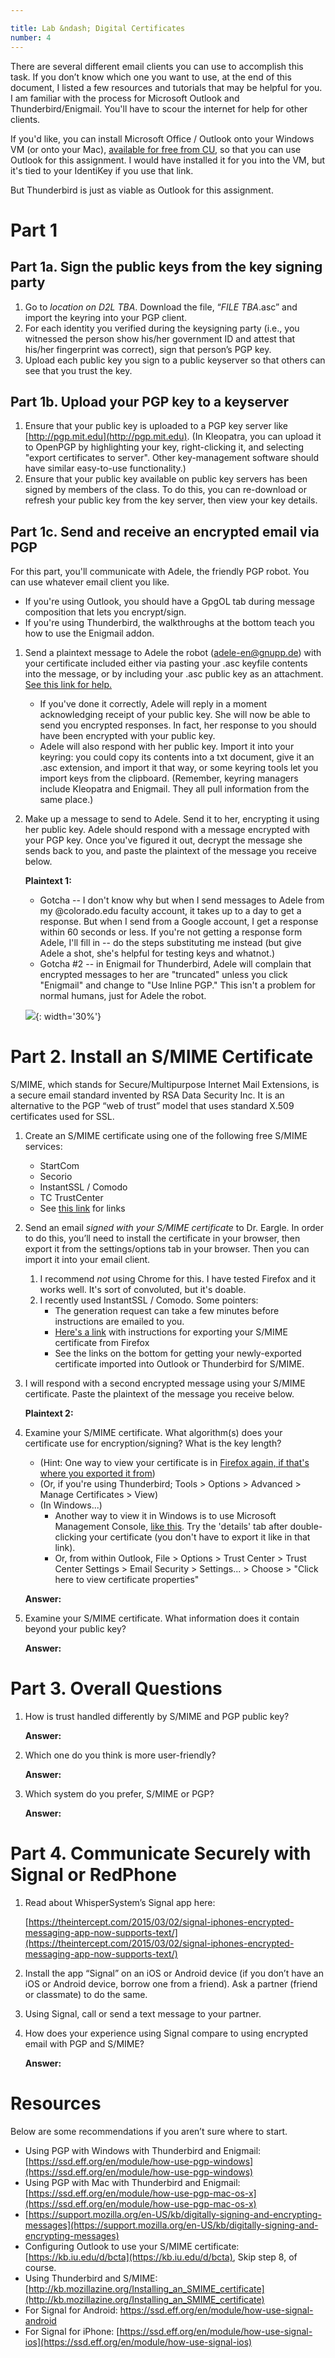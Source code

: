 ```yaml
---

title: Lab &ndash; Digital Certificates
number: 4
---
```


There are several different email clients you can use to accomplish this task. If you don’t know which one you want to use, at the end of this document, I listed a few resources and tutorials that may be helpful for you. I am familiar with the process for Microsoft Outlook and Thunderbird/Enigmail. You'll have to scour the internet for help for other clients.

<div class='alert alert-info'>

<p>If you'd like, you can install Microsoft Office / Outlook onto your Windows VM (or onto your Mac), <a href='https://oit.colorado.edu/services/messaging-collaboration/microsoft-office-365/help/proplus'>available for free from CU</a>, so that you can use Outlook for this assignment. I would have installed it for you into the VM, but it's tied to your IdentiKey if you use that link.</p>

<p>But Thunderbird is just as viable as Outlook for this assignment.</p></div>

# Part 1

## Part 1a. Sign the public keys from the key signing party

1.	Go to *location on D2L TBA*. Download the file, “*FILE TBA*.asc” and import the keyring into your PGP client.
2.	For each identity you verified during the keysigning party (i.e., you witnessed the person show his/her government ID and attest that his/her fingerprint was correct), sign that person’s PGP key.
3.	Upload each public key you sign to a public keyserver so that others can see that you trust the key.

## Part 1b. Upload your PGP key to a keyserver

1.	Ensure that your public key is uploaded to a PGP key server like [http://pgp.mit.edu](http://pgp.mit.edu).  (In Kleopatra, you can upload it to OpenPGP by highlighting your key, right-clicking it, and selecting "export certificates to server". Other key-management software should have similar easy-to-use functionality.)
2.	Ensure that your public key available on public key servers has been signed by members of the class. To do this, you can re-download or refresh your public key from the key server, then view your key details.

## Part 1c. Send and receive an encrypted email via PGP
	
For this part, you'll communicate with Adele, the friendly PGP robot. You can use whatever email client you like.
* If you're using Outlook, you should have a GpgOL tab during message composition that lets you encrypt/sign.
* If you're using Thunderbird, the walkthroughs at the bottom teach you how to use the Enigmail addon.

1.  Send a plaintext message to Adele the robot (adele-en@gnupp.de) with your certificate included either via pasting your .asc keyfile contents into the message, or by including your .asc public key as an attachment. [See this link for help.](https://www.gpg4win.org/doc/en/gpg4win-compendium_13.html#sec_publishPerEmail)
	* If you've done it correctly, Adele will reply in a moment acknowledging receipt of your public key. She will now be able to send you encrypted responses. In fact, her response to you should have been encrypted with your public key.
	* 	Adele will also respond with her public key. Import it into your keyring: you could copy its contents into a txt document, 
		give it an .asc extension, and import it that way, or some keyring tools let you import keys from the clipboard. (Remember, keyring managers include Kleopatra and Enigmail. They all pull information from the same place.)

1.	Make up a message to send to Adele. Send it to her, encrypting it using her public key. Adele should respond with a message encrypted with your PGP key. Once you've figured it out, decrypt the message she sends back to you, and paste the plaintext of the message you receive below.
    
	**Plaintext 1:** 
	
	* 	Gotcha -- I don't know why but when I send messages to Adele from my @colorado.edu faculty account, it takes up to a day to get a response. But when I send from a Google account, I get a response within 60 seconds or less. 
		If you're not getting a response form Adele, I'll fill in -- do the steps substituting me instead (but give Adele a shot, she's helpful for testing keys and whatnot.)
	* 	Gotcha #2 -- in Enigmail for Thunderbird, Adele will complain that encrypted messages to her are "truncated" unless you click "Enigmail" and change to "Use Inline PGP." This isn't a problem for normal humans, just for Adele the robot.
	
	
	![](../images/lab_cert_1.png){: width='30%'}	
	
    
# Part 2. Install an S/MIME Certificate

S/MIME, which stands for Secure/Multipurpose Internet Mail Extensions, is a secure email standard invented by RSA Data Security Inc. It is an alternative to the PGP “web of trust” model that uses standard X.509 certificates used for SSL.

1.	Create an S/MIME certificate using one of the following free S/MIME services:
    * 	StartCom
    * 	Secorio
    * 	InstantSSL / Comodo
    * 	TC TrustCenter
	* 	See [this link](http://kb.mozillazine.org/Getting_an_SMIME_certificate) for links
	
2.	Send an email *signed with your S/MIME certificate* to Dr. Eargle. In order to do this, you’ll need to install the certificate in your browser, then export it from the settings/options tab in your browser. Then you can import it into your email client.
	1. I recommend _not_ using Chrome for this. I have tested Firefox and it works well. It's sort of convoluted, but it's doable.
	2. I recently used InstantSSL / Comodo. Some pointers:
		* The generation request can take a few minutes before instructions are emailed to you.
		* [Here's a link](https://posteo.de/en/help/exporting-an-smime-certificate-firefox) with instructions for exporting your S/MIME certificate from Firefox
		* See the links on the bottom for getting your newly-exported certificate imported into Outlook or Thunderbird for S/MIME.

3.	I will respond with a second encrypted message using your S/MIME certificate. Paste the plaintext of the message you receive below.

    **Plaintext 2:**

4.	Examine your S/MIME certificate. What algorithm(s) does your certificate use for encryption/signing? What is the key length? 
	* (Hint: One way to view your certificate is in [Firefox again, if that's where you exported it from](https://posteo.de/en/help/exporting-an-smime-certificate-firefox))
	* (Or, if you're using Thunderbird; Tools > Options > Advanced > Manage Certificates > View)
	* (In Windows...)
		* Another way to view it in Windows is to use Microsoft Management Console, [like this](https://support.microsoft.com/en-us/help/823503/how-to-import-and-export-certificates-so-that-you-can-use-s-mime-in-ou). Try the 'details' tab after double-clicking your certificate (you don't have to export it like in that link). 
		* Or, from within Outlook, File > Options > Trust Center > Trust Center Settings > Email Security > Settings... > Choose > "Click here to view certificate properties"

    **Answer:**

5.	Examine your S/MIME certificate. What information does it contain beyond your public key? 

    **Answer:**

# Part 3. Overall Questions

1.	How is trust handled differently by S/MIME and PGP public key?

    **Answer:** 

2.  Which one do you think is more user-friendly?

    **Answer:**  

3.	Which system do you prefer, S/MIME or PGP?

    **Answer:** 

# Part 4. Communicate Securely with Signal or RedPhone

1.	Read about WhisperSystem’s Signal app here:

    [https://theintercept.com/2015/03/02/signal-iphones-encrypted-messaging-app-now-supports-text/](https://theintercept.com/2015/03/02/signal-iphones-encrypted-messaging-app-now-supports-text/)

2.	Install the app “Signal” on an iOS or Android device (if you don’t have an iOS or Android device, borrow one from a friend). Ask a partner (friend or classmate) to do the same.

3.	Using Signal, call or send a text message to your partner.

4.	How does your experience using Signal compare to using encrypted email with PGP and S/MIME?
	
	**Answer:** 


# Resources

Below are some recommendations if you aren’t sure where to start.

*	Using PGP with Windows with Thunderbird and Enigmail: [https://ssd.eff.org/en/module/how-use-pgp-windows](https://ssd.eff.org/en/module/how-use-pgp-windows)
* 	Using PGP with Mac with Thunderbird and Enigmail: [https://ssd.eff.org/en/module/how-use-pgp-mac-os-x](https://ssd.eff.org/en/module/how-use-pgp-mac-os-x)
*	[https://support.mozilla.org/en-US/kb/digitally-signing-and-encrypting-messages](https://support.mozilla.org/en-US/kb/digitally-signing-and-encrypting-messages)
* 	Configuring Outlook to use your S/MIME certificate: [https://kb.iu.edu/d/bcta](https://kb.iu.edu/d/bcta), Skip step 8, of course. 
* 	Using Thunderbird and S/MIME: [http://kb.mozillazine.org/Installing_an_SMIME_certificate](http://kb.mozillazine.org/Installing_an_SMIME_certificate)
*	For Signal for Android: [https://ssd.eff.org/en/module/how-use-signal-android ](https://ssd.eff.org/en/module/how-use-signal-android)
*	For Signal for iPhone: [https://ssd.eff.org/en/module/how-use-signal-ios](https://ssd.eff.org/en/module/how-use-signal-ios)

